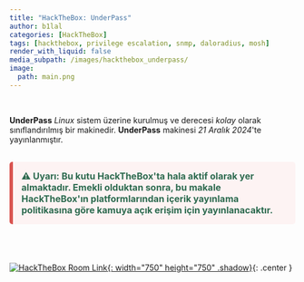 ```yaml
---
title: "HackTheBox: UnderPass"
author: b1lal
categories: [HackTheBox]
tags: [hackthebox, privilege escalation, snmp, daloradius, mosh]
render_with_liquid: false
media_subpath: /images/hackthebox_underpass/
image:
  path: main.png
---
```


<br>

**UnderPass** *Linux* sistem üzerine kurulmuş ve derecesi *kolay* olarak sınıflandırılmış bir makinedir. **UnderPass**  makinesi *21 Aralık 2024*'te yayınlanmıştır. 


<br>

<div style="padding: 15px; border-left: 6px solid #d9534f; background-color: #fdf3f3; color: #2d6a4f; font-weight: bold; font-size: 16px; border-radius: 5px; margin-bottom: 20px;">
⚠️ <strong>Uyarı:</strong> Bu kutu HackTheBox'ta hala aktif olarak yer almaktadır. Emekli olduktan sonra, bu makale HackTheBox'ın platformlarından içerik yayınlama politikasına göre kamuya açık erişim için yayınlanacaktır.
</div>

<br>
<br>



[![HackTheBox Room Link](finish.png){: width="750" height="750" .shadow}](https://app.hackthebox.com/machines/UnderPass){: .center }


<style>
.center img {
  display:block;
  margin-left:auto;
  margin-right:auto;
}
.wrap pre{
    white-space: pre-wrap;
}
</style>
